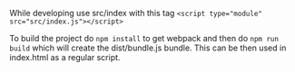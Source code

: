 While developing use src/index with this tag `<script type="module" src="src/index.js"></script>`

To build the project do `npm install` to get webpack and then do
`npm run build` which will create the dist/bundle.js bundle. This can be then used in index.html as a regular script.